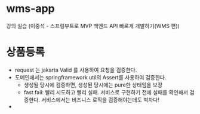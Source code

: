 # wms-app
강의 실습 (이중석 - 스프링부트로 MVP 백엔드 API 빠르게 개발하기(WMS 편))

# 상품등록
- request 는 jakarta Valid 를 사용하여 요청을 검증한다.
- 도메인에서는 springframework util의 Assert를 사용하여 검증한다.
  - 생성될 당시에 검증하면, 생성된 당시에는 pure한 상태임을 보장
  - fast fail: 빨리 시도하고 빨리 실패. 서비스로 구현하기 전에 실패를 확인해서 검증한다. 서비스에서는 비즈니스 로직을 검증해야는데도 벅차다! 
- 